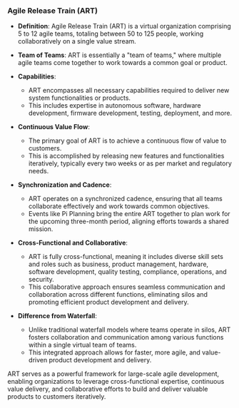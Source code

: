 ### Agile Release Train (ART)

- **Definition**: Agile Release Train (ART) is a virtual organization comprising 5 to 12 agile teams, totaling between 50 to 125 people, working collaboratively on a single value stream.

- **Team of Teams**: ART is essentially a "team of teams," where multiple agile teams come together to work towards a common goal or product.

- **Capabilities**:
  - ART encompasses all necessary capabilities required to deliver new system functionalities or products.
  - This includes expertise in autonomous software, hardware development, firmware development, testing, deployment, and more.

- **Continuous Value Flow**:
  - The primary goal of ART is to achieve a continuous flow of value to customers.
  - This is accomplished by releasing new features and functionalities iteratively, typically every two weeks or as per market and regulatory needs.

- **Synchronization and Cadence**:
  - ART operates on a synchronized cadence, ensuring that all teams collaborate effectively and work towards common objectives.
  - Events like Pi Planning bring the entire ART together to plan work for the upcoming three-month period, aligning efforts towards a shared mission.

- **Cross-Functional and Collaborative**:
  - ART is fully cross-functional, meaning it includes diverse skill sets and roles such as business, product management, hardware, software development, quality testing, compliance, operations, and security.
  - This collaborative approach ensures seamless communication and collaboration across different functions, eliminating silos and promoting efficient product development and delivery.

- **Difference from Waterfall**: 
  - Unlike traditional waterfall models where teams operate in silos, ART fosters collaboration and communication among various functions within a single virtual team of teams.
  - This integrated approach allows for faster, more agile, and value-driven product development and delivery.

ART serves as a powerful framework for large-scale agile development, enabling organizations to leverage cross-functional expertise, continuous value delivery, and collaborative efforts to build and deliver valuable products to customers iteratively.
